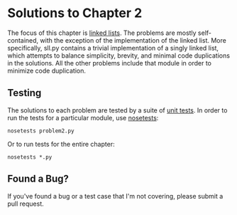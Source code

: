 Solutions to Chapter 2
======================

The focus of this chapter is [linked lists](http://en.wikipedia.org/wiki/Linked_list).
The problems are mostly self-contained, with the exception of the implementation of the linked list.
More specifically, sll.py contains a trivial implementation of a singly linked list, which attempts to balance simplicity, brevity, and minimal code duplications in the solutions.
All the other problems include that module in order to minimize code duplication.

Testing
-------

The solutions to each problem are tested by a suite of [unit tests](https://docs.python.org/2/library/unittest.html). 
In order to run the tests for a particular module, use [nosetests](https://nose.readthedocs.org/en/latest/):

    nosetests problem2.py

Or to run tests for the entire chapter:

    nosetests *.py

Found a Bug?
------------

If you've found a bug or a test case that I'm not covering, please submit a pull request.
